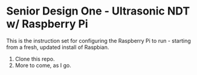 # Senior Design One - Ultrasonic NDT w/ Raspberry Pi

This is the instruction set for configuring the Raspberry Pi to run - starting from a fresh, updated install of Raspbian.

1. Clone this repo.
2. More to come, as I go.
